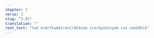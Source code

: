 ```yaml
---
chapter: 3
verse: 3
slug: "3.03"
translation: ""
root_text: "tad evārthamātranirbhāsaṃ svarūpaśūnyam iva samādhiḥ"
---
```


